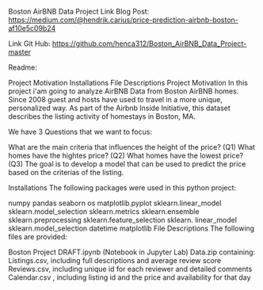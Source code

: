 Boston AirBNB Data Project
Link Blog Post: https://medium.com/@hendrik.carius/price-prediction-airbnb-boston-af10e5c09b24

Link Git Hub: https://github.com/henca312/Boston_AirBNB_Data_Project-master

Readme:

Project Motivation
Installations
File Descriptions
Project Motivation
In this project i'am going to analyze AirBNB Data from Boston AirBNB homes. Since 2008 guest and hosts have used to travel in a more unique, personalized way. As part of the Airbnb Inside Initiative, this dataset describes the listing activity of homestays in Boston, MA.

We have 3 Questions that we want to focus:

What are the main criteria that influences the height of the price? (Q1)
What homes have the hightes price? (Q2)
What homes have the lowest price? (Q3)
The goal is to develop a model that can be used to predict the price based on the criterias of the listing.

Installations
The following packages were used in this python project:

numpy
pandas
seaborn
os
matplotlib.pyplot
sklearn.linear_model
sklearn.model_selection
sklearn.metrics
sklearn.ensemble
sklearn.preprocessing
sklearn.feature_selection
sklearn. linear_model
sklearn.model_selection
datetime
matplotlib
File Descriptions
The following files are provided:

Boston Project DRAFT.ipynb (Notebook in Jupyter Lab)
Data.zip containing:
Listings.csv, including full descriptions and average review score
Reviews.csv, including unique id for each reviewer and detailed comments
Calendar.csv , including listing id and the price and availability for that day
